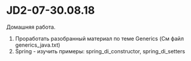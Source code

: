 # JD2-07-30.08.18

Домашняя работа.

1. Проработать разобранный материал по теме Generics (См файл generics_java.txt)
2. Spring - изучить примеры: spring_di_constructor, spring_di_setters
